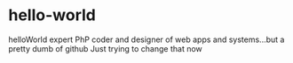 # hello-world
helloWorld
expert PhP coder and designer of web apps and systems...but a pretty dumb of github
Just trying to change that now
